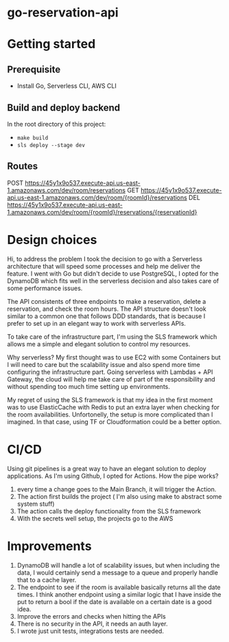 # go-reservation-api

# Getting started

## Prerequisite

* Install Go, Serverless CLI, AWS CLI

## Build and deploy backend

In the root directory of this project:

* `make build`
* `sls deploy --stage dev`

## Routes

POST https://45y1x9o537.execute-api.us-east-1.amazonaws.com/dev/room/reservations
GET  https://45y1x9o537.execute-api.us-east-1.amazonaws.com/dev/room/{roomId}/reservations
DEL  https://45y1x9o537.execute-api.us-east-1.amazonaws.com/dev/room/{roomId}/reservations/{reservationId}

# Design choices

Hi, to address the problem I took the decision to go with a Serverless architecture that will speed some processes and help me deliver the feature.
I went with Go but didn't decide to use PostgreSQL, I opted for the DynamoDB which fits well in the serverless decision and also takes care of some performance issues.

The API consistents of three endpoints to make a reservation, delete a reservation, and check the room hours. The API structure doesn't look similar to a common one that follows
DDD standards, that is because I prefer to set up in an elegant way to work with serverless APIs.

To take care of the infrastructure part, I'm using the SLS framework which allows me a simple and elegant solution to control my resources.

Why serverless? My first thought was to use EC2 with some Containers but I will need to care but the scalability issue and also spend more time configuring the infrastructure part.
Going serverless with Lambdas + API Gateway, the cloud will help me take care of part of the responsibility and without spending too much time setting up environments.

My regret of using the SLS framework is that my idea in the first moment was to use ElasticCache with Redis to put an extra layer when checking for the room availabilities. Unfortonelly, the setup is more complicated than I imagined. In that case, using TF or Cloudformation could be a better option.


# CI/CD

Using git pipelines is a great way to have an elegant solution to deploy applications. As I'm using Github, I opted for Actions.
How the pipe works?

1. every time a change goes to the Main Branch, it will trigger the Action.
2. The action first builds the project ( I'm also using make to abstract some system stuff)
3. The action calls the deploy functionality from the SLS framework
4. With the secrets well setup, the projects go to the AWS

# Improvements

1. DynamoDB will handle a lot of scalability issues, but when including the data, I would certainly send a message to a queue and properly handle that to a cache layer.
2. The endpoint to see if the room is available basically returns all the date times. I think another endpoint using a similar logic that I have inside the put to return a bool if the date is available on a certain date is a good idea.
3. Improve the errors and checks when hitting the APIs
4. There is no security in the API, it needs an auth layer.
5. I wrote just unit tests, integrations tests are needed.